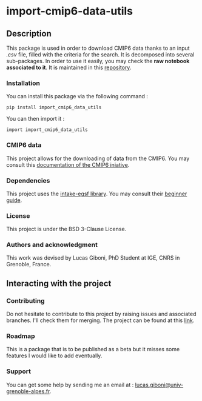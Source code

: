 # import-cmip6-data-utils

## Description

This package is used in order to download CMIP6 data thanks to an input *.csv* file, filled with the criteria for the search. It is decomposed into several sub-packages. In order to use it easily, you may check the **raw notebook associated to it**. It is maintained in this [repository](https://gricad-gitlab.univ-grenoble-alpes.fr/gibonil/import_cmip6_data).

### Installation

You can install this package via the following command :

`pip install import_cmip6_data_utils`

You can then import it :

`import import_cmip6_data_utils`

### CMIP6 data

This project allows for the downloading of data from the CMIP6. You may consult this [documentation of the CMIP6 iniative](https://wcrp-cmip.org/cmip-model-and-experiment-documentation).

### Dependencies

This project uses the [intake-egsf library](https://github.com/esgf2-us/intake-esgf?tab=readme-ov-file). You may consult their [beginner guide](https://intake-esgf.readthedocs.io/en/latest/beginner.html).

### License

This project is under the BSD 3-Clause License.

### Authors and acknowledgment

This work was devised by Lucas Giboni, PhD Student at IGE, CNRS in Grenoble, France.

## Interacting with the project

### Contributing

Do not hesitate to contribute to this project by raising issues and associated branches. I'll check them for merging. The project can be found at this [link](https://gricad-gitlab.univ-grenoble-alpes.fr/gibonil/import-cmip6-data-utils).

### Roadmap

This is a package that is to be published as a beta but it misses some features I would like to add eventually.

### Support

You can get some help by sending me an email at : <lucas.giboni@univ-grenoble-alpes.fr>.
